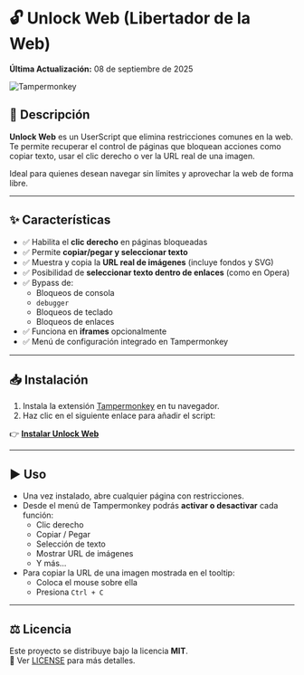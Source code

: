 # 🔓 Unlock Web (Libertador de la Web)

**Última Actualización:** 08 de septiembre de 2025

![Tampermonkey](GUI.jpg)

## 📄 Descripción
**Unlock Web** es un UserScript que elimina restricciones comunes en la web.  
Te permite recuperar el control de páginas que bloquean acciones como copiar texto, usar el clic derecho o ver la URL real de una imagen.  

Ideal para quienes desean navegar sin límites y aprovechar la web de forma libre.

---

## ✨ Características
- ✅ Habilita el **clic derecho** en páginas bloqueadas  
- ✅ Permite **copiar/pegar y seleccionar texto**  
- ✅ Muestra y copia la **URL real de imágenes** (incluye fondos y SVG)  
- ✅ Posibilidad de **seleccionar texto dentro de enlaces** (como en Opera)  
- ✅ Bypass de:
  - Bloqueos de consola  
  - `debugger`  
  - Bloqueos de teclado  
  - Bloqueos de enlaces  
- ✅ Funciona en **iframes** opcionalmente  
- ✅ Menú de configuración integrado en Tampermonkey  

---

## 📥 Instalación
1. Instala la extensión [Tampermonkey](https://www.tampermonkey.net/) en tu navegador.  
2. Haz clic en el siguiente enlace para añadir el script:  

👉 [**Instalar Unlock Web**](https://github.com/wernser412/unlock-web/raw/main/unlock-web.user.js)

---

## ▶️ Uso
- Una vez instalado, abre cualquier página con restricciones.  
- Desde el menú de Tampermonkey podrás **activar o desactivar** cada función:  
  - Clic derecho  
  - Copiar / Pegar  
  - Selección de texto  
  - Mostrar URL de imágenes  
  - Y más…  
- Para copiar la URL de una imagen mostrada en el tooltip:  
  - Coloca el mouse sobre ella  
  - Presiona `Ctrl + C`  

---

## ⚖️ Licencia
Este proyecto se distribuye bajo la licencia **MIT**.  
📌 Ver [LICENSE](LICENSE) para más detalles.
